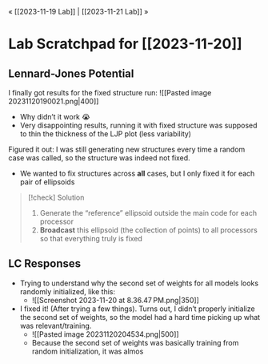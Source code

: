 « [[2023-11-19 Lab]] | [[2023-11-21 Lab]] » 
# Lab Scratchpad for [[2023-11-20]]
## Lennard-Jones Potential
I finally got results for the fixed structure run:
![[Pasted image 20231120190021.png|400]]
- Why didn’t it work 😭
- Very disappointing results, running it with fixed structure was supposed to thin the thickness of the LJP plot (less variability)

Figured it out: I was still generating new structures every time a random case was called, so the structure was indeed not fixed.
- We wanted to fix structures across **all** cases, but I only fixed it for each pair of ellipsoids

>[!check] Solution
> 1. Generate the “reference” ellipsoid outside the main code for each processor
> 2. **Broadcast** this ellipsoid (the collection of points) to all processors so that everything truly is fixed

## LC Responses
- Trying to understand why the second set of weights for all models looks randomly initialized, like this:
	- ![[Screenshot 2023-11-20 at 8.36.47 PM.png|350]]
- I fixed it! (After trying a few things). Turns out, I didn’t properly initialize the second set of weights, so the model had a hard time picking up what was relevant/training.
	- ![[Pasted image 20231120204534.png|500]]
	- Because the second set of weights was basically training from random initialization, it was almos